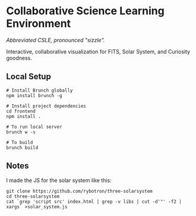 # Collaborative Science Learning Environment

*Abbreviated CSLE, pronounced "sizzle".*

Interactive, collaborative visualization for FITS, Solar System, and Curiosity goodness.

## Local Setup

    # Install Brunch globally
    npm install brunch -g
    
    # Install project dependencies
    cd frontend
    npm install .
    
    # To run local server
    brunch w -s
    
    # To build
    brunch build

## Notes

I made the JS for the solar system like this:

    git clone https://github.com/rybotron/three-solarsystem
    cd three-solarsystem
    cat `grep 'script src' index.html | grep -v libs | cut -d'"' -f2 | xargs` >solar_system.js
